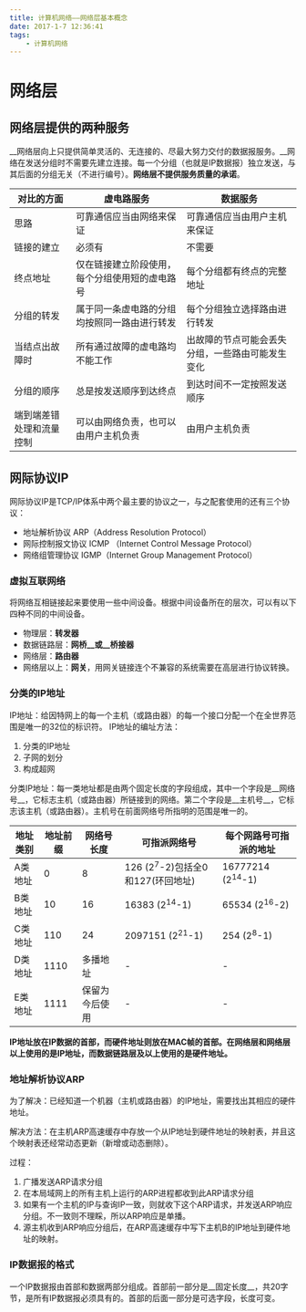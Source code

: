 ```yaml
---
title: 计算机网络——网络层基本概念
date: 2017-1-7 12:36:41
tags: 
    - 计算机网络
---
```


# 网络层 #
## 网络层提供的两种服务 ##
__网络层向上只提供简单灵活的、无连接的、尽最大努力交付的数据报服务。__网络在发送分组时不需要先建立连接。每一个分组（也就是IP数据报）独立发送，与其后面的分组无关（不进行编号）。__网络层不提供服务质量的承诺__。

|对比的方面 | 虚电路服务 | 数据服务 |
|--------- | ---- | ---- |
|思路 | 可靠通信应当由网络来保证 | 可靠通信应当由用户主机来保证 |
|链接的建立|必须有|不需要
|终点地址|仅在链接建立阶段使用，每个分组使用短的虚电路号|每个分组都有终点的完整地址|
|分组的转发|属于同一条虚电路的分组均按照同一路由进行转发|每个分组独立选择路由进行转发|
|当结点出故障时|所有通过故障的虚电路均不能工作|出故障的节点可能会丢失分组，一些路由可能发生变化|
|分组的顺序|总是按发送顺序到达终点|到达时间不一定按照发送顺序|
|端到端差错处理和流量控制|可以由网络负责，也可以由用户主机负责|由用户主机负责|

## 网际协议IP ##
网际协议IP是TCP/IP体系中两个最主要的协议之一，与之配套使用的还有三个协议：
* 地址解析协议 ARP（Address Resolution Protocol）
* 网际控制报文协议 ICMP （Internet Control Message Protocol）
* 网络组管理协议 IGMP（Internet Group Management Protocol）

### 虚拟互联网络 ###
将网络互相链接起来要使用一些中间设备。根据中间设备所在的层次，可以有以下四种不同的中间设备。
* 物理层：__转发器__
* 数据链路层：__网桥__或__桥接器__
* 网络层：__路由器__
* 网络层以上：__网关__，用网关链接连个不兼容的系统需要在高层进行协议转换。

### 分类的IP地址 ###
IP地址：给因特网上的每一个主机（或路由器）的每一个接口分配一个在全世界范围是唯一的32位的标识符。
IP地址的编址方法：
1. 分类的IP地址
2. 子网的划分
3. 构成超网

分类IP地址：每一类地址都是由两个固定长度的字段组成，其中一个字段是__网络号__，它标志主机（或路由器）所链接到的网络。第二个字段是__主机号__，它标志该主机（或路由器）。主机号在前面网络号所指明的范围是唯一的。

|地址类别|地址前缀|网络号长度|可指派网络号|每个网路号可指派的地址|
|---|---|---|---|---|
|A类地址|0|8|126 (2<sup>7</sup>-2)包括全0和127(环回地址)|16777214 (2<sup>14</sup>-1)|
|B类地址|10|16|16383 (2<sup>14</sup>-1)|65534 (2<sup>16</sup>-2)|
|C类地址|110|24| 2097151 (2<sup>21</sup>-1) | 254 (2<sup>8</sup>-1) |
|D类地址|1110|多播地址| - | - |
|E类地址|1111|保留为今后使用| - | - |

__IP地址放在IP数据的首部，而硬件地址则放在MAC帧的首部。在网络层和网络层以上使用的是IP地址，而数据链路层及以上使用的是硬件地址。__

### 地址解析协议ARP ###
为了解决：已经知道一个机器（主机或路由器）的IP地址，需要找出其相应的硬件地址。

解决方法：在主机ARP高速缓存中存放一个从IP地址到硬件地址的映射表，并且这个映射表还经常动态更新（新增或动态删除）。

过程：
1. 广播发送ARP请求分组
2. 在本局域网上的所有主机上运行的ARP进程都收到此ARP请求分组
3. 如果有一个主机的IP与查询IP一致，则就收下这个ARP请求，并发送ARP响应分组。不一致则不理睬，所以ARP响应是单播。
4. 源主机收到ARP响应分组后，在ARP高速缓存中写下主机B的IP地址到硬件地址的映射。

### IP数据报的格式 ###
一个IP数据报由首部和数据两部分组成。首部前一部分是__固定长度__，共20字节，是所有IP数据报必须具有的。首部的后面一部分是可选字段，长度可变。
